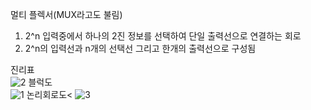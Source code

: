 멀티 플렉서(MUX라고도 불림)
1. 2^n 입력중에서 하나의 2진 정보를 선택하여 단일 출력선으로 연결하는 회로
2. 2^n의 입력선과 n개의 선택선 그리고 한개의 출력선으로 구성됨

진리표<br>
![2](https://user-images.githubusercontent.com/81015704/118645212-9c3f0100-b819-11eb-9014-6633c6ed6917.jpg)
블럭도<br>
![1](https://user-images.githubusercontent.com/81015704/118645201-9b0dd400-b819-11eb-9f7c-b532365b081e.jpg)
논리회로도<
![3](https://user-images.githubusercontent.com/81015704/118645213-9c3f0100-b819-11eb-99bd-8b19c341b9fc.jpg)
